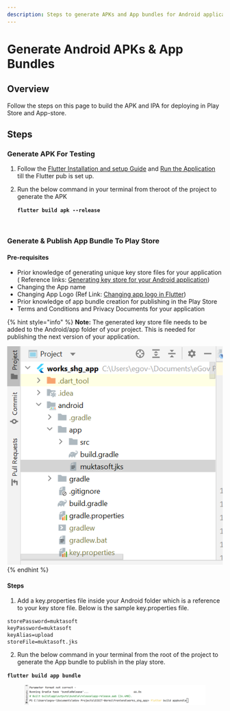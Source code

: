 ```yaml
---
description: Steps to generate APKs and App bundles for Android applications
---
```


# Generate Android APKs & App Bundles

## Overview

Follow the steps on this page to build the APK and IPA for deploying in Play Store and App-store.

## Steps

### Generate APK For Testing&#x20;

1. Follow the [Flutter Installation and setup Guide](../setup-development-environment/flutter-installation-and-setup-guide.md) and [Run the Application](../setup-development-environment/run-application.md) till the Flutter pub is set up.
2.  Run the below command in your terminal from theroot of the project to generate the APK&#x20;

    **`flutter build apk --release`**

<figure><img src="https://lh5.googleusercontent.com/i5RVBw4Xi1kLQZJ3Lv6kmAx-wjDKcVgIeq_1Xg-Dc5ksIzR1CHSNyI7ed7zYwva79eU6nenF837ZsNhNU29XAq4vbhS1BaETLUFmzDRc4zBVpSQTsZhfx-56rp3QqMBJnzJrK80sST5Do6DYOyduVls" alt=""><figcaption></figcaption></figure>

### Generate & Publish App Bundle To Play Store

#### Pre-requisites

* Prior knowledge of generating unique key store files for your application ( Reference links: [Generating key store for your Android application](https://docs.oracle.com/cd/E35822\_01/server.740/es\_admin/src/tadm\_ssl\_jetty\_keystore.html))
* Changing the App name&#x20;
* Changing App Logo (Ref Link: [Changing app logo in Flutter](https://www.geeksforgeeks.org/flutter-changing-app-icon/))
* Prior knowledge of app bundle creation for publishing in the Play Store
* Terms and Conditions and Privacy Documents for your application

{% hint style="info" %}
**Note:** The generated key store file needs to be added to the Android/app folder of your project. This is needed for publishing the next version of your application.&#x20;

![](<../../../../.gitbook/assets/image (28).png>)
{% endhint %}

#### Steps

1. Add a key.properties file inside your Android folder which is a reference to your key store file. Below is the sample key.properties file.

```
storePassword=muktasoft
keyPassword=muktasoft
keyAlias=upload
storeFile=muktasoft.jks
```

2. Run the below command in your terminal from the root of the project to generate the App bundle to publish in the play store.

**`flutter build app bundle`**

<figure><img src="../../../../.gitbook/assets/image (21).png" alt=""><figcaption></figcaption></figure>
